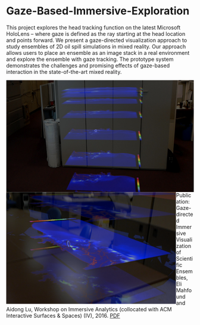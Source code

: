 # Gaze-Based-Immersive-Exploration

This project explores the head tracking function on the latest Microsoft HoloLens – where gaze is defined as the ray starting at the head location and points forward. We present a gaze-directed visualization approach to study ensembles of 2D oil spill simulations in mixed reality. Our approach allows users to place an ensemble as an image stack in a real environment and explore the ensemble with gaze tracking. The prototype system demonstrates the challenges and promising effects of gaze-based interaction in the state-of-the-art mixed reality.

<a href="url"><img src="https://github.com/ImmersiveAnalyticsUNCC/Gaze-Based-Immersive-Exploration/blob/master/images/example1.png" align="left" height="300" ></a>
<a href="url"><img src="https://github.com/ImmersiveAnalyticsUNCC/Gaze-Based-Immersive-Exploration/blob/master/images/example2.png" align="left" height="300" ></a>
<BR>
  
Publication:
Gaze-directed Immersive Visualization of Scientific Ensembles, Eli Mahfound and Aidong Lu, Workshop on Immersive Analytics (collocated with ACM Interactive Surfaces & Spaces) (IV), 2016. [PDF](https://webpages.uncc.edu/alu1/papers/Ensemble-IV16.pdf)
